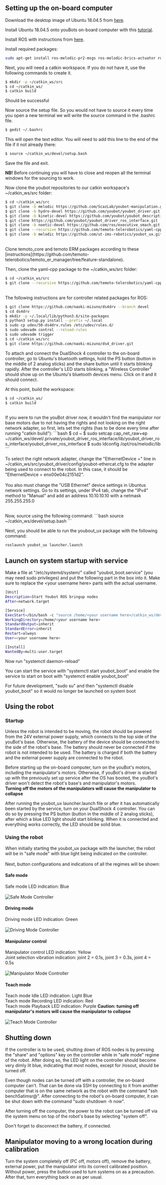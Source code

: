 ## Setting up the on-board computer

Download the desktop image of Ubuntu 18.04.5 from [here](https://releases.ubuntu.com/18.04/).

Install Ubuntu 18.04.5 onto youBots on-board computer with this [tutorial](https://ubuntu.com/tutorials/install-ubuntu-desktop#1-overview).

Install ROS with instructions from [here](http://wiki.ros.org/melodic/Installation/Ubuntu).


Install required packages:
```bash
sudo apt-get install ros-melodic-pr2-msgs ros-melodic-brics-actuator ros-melodic-moveit git ros-melodic-ros-control ros-melodic-ros-controllers ros-melodic-joy ros-melodic-joystick-drivers ros-melodic-moveit-visual-tools python-rospkg libbluetooth-dev libcwiid-dev python-catkin-tools python3-catkin-pkg-modules python3-rospkg-modules
```

Next, you will need a catkin workspace. If you do not have it, use the following commands to create it.

```bash
$ mkdir -p ~/catkin_ws/src
$ cd ~/catkin_ws/
$ catkin build
```

Should be successful

Now source the setup file. So you would not have to source it every time you open a new terminal we will write the source command in the .bashrc file.

```bash
$ gedit ~/.bashrc
```

This will open the text editor. You will need to add this line to the end of the file if it not already there:

```bash
$ source ~/catkin_ws/devel/setup.bash
```

Save the file and exit.

**NB!** Before continuing you will have to close and reopen all the terminal windows for the sourcing to work.

Now clone the youbot repositories to our catkin workspace's ~/catkin_ws/src folder:

```bash
$ cd ~/catkin_ws/src
$ git clone -b melodic https://github.com/ScazLab/youbot-manipulation.git
$ git clone -b hydro-devel https://github.com/youbot/youbot_driver.git
$ git clone -b kinetic-devel https://github.com/youbot/youbot_description.git
$ git clone https://github.com/youbot/youbot_driver_ros_interface.git
$ git clone -b noetic-devel https://github.com/ros/executive_smach.git
$ git clone --recursive https://github.com/temoto-telerobotics/yaml-cpp
$ git clone -b melodic https://github.com/ut-ims-robotics/youbot_ux.git
```
<br/>
Clone temoto_core and temoto ERM packages according to these [instructions](https://github.com/temoto-telerobotics/temoto_er_manager/tree/feature-standalone).

Then, clone the yaml-cpp package to the ~/catkin_ws/src folder:

```bash
$ cd ~/catkin_ws/src
$ git clone --recursive https://github.com/temoto-telerobotics/yaml-cpp
```
<br/>
The following instructions are for controller related packages for ROS:

```bash
$ git clone https://github.com/naoki-mizuno/ds4drv --branch devel
$ cd ds4drv
$ mkdir -p ~/.local/lib/python3.6/site-packages
$ python3 setup.py install --prefix ~/.local
$ sudo cp udev/50-ds4drv.rules /etc/udev/rules.d/
$ sudo udevadm control --reload-rules
$ sudo udevadm trigger
$ cd ~/catkin_ws/src
$ git clone https://github.com/naoki-mizuno/ds4_driver.git
```
To attach and connect the DualShock 4 controller to the on-board controller, go to Ubuntu's bluetooth settings, hold the PS button (button in the middle of 2 analog sticks) and the share button until it starts blinking rapidly. After the controller's LED starts blinking, a "Wireless Controller" should show up on the Ubuntu's bluetooth devices menu. Click on it and it should connect.

At this point, build the workspace:
```bash
$ cd ~/catkin_ws/
$ catkin build
```

<br/>
If you were to run the youBot driver now, it wouldn't find the manipulator nor base motors due to not having the rights and not looking on the right network adapter, so first, lets set the rights (has to be done every time after running "catkin build"):
```bash
$ cd ~
$ sudo setcap cap_net_raw+ep ~/catkin_ws/devel/.private/youbot_driver_ros_interface/lib/youbot_driver_ros_interface/youbot_driver_ros_interface
$ sudo ldconfig /opt/ros/melodic/lib
```

To select the right network adapter, change the "EthernetDevice =" line in ~/catkin_ws/src/youbot_driver/config/youbot-ethercat.cfg to the adapter being used to connect to the robot. In this case, it should be "EthernetDevice = enx00e04c2151d2". <br/><br/>
You also must change the "USB Ethernet" device settings in Ubuntus network settings. Go to its settings, under IPv4 tab, change the "IPv4" method to "Manual" and add an address 10.10.10.10 with a netmask 255.255.255.0

<br/>
Now, source using the following command:
```bash
source ~/catkin_ws/devel/setup.bash
```

Next, you should be able to run the youbout_ux package with the following command:
```bash
roslaunch youbot_ux launcher.launch
```

## Launch on system startup with service

Make a file at "/etc/systemd/system/" called "youbot_boot.service" (you may need sudo privileges) and put the following part in the box into it. Make sure to replace the &lt;your username here&gt; parts with the actual username.
```bash
[Unit]
Description=Start Youbot ROS bringup nodes
After=network.target

[Service]
ExecStart=/bin/bash -c "source /home/<your username here>/catkin_ws/devel/setup.bash && roslaunch youbot_ux launcher.launch"
WorkingDirectory=/home/<your username here>
StandardOutput=inherit
StandardError=inherit
Restart=always
User=<your username here>

[Install]
WantedBy=multi-user.target
```

Now run "systemctl daemon-reload"

You can start the service with "systemctl start youbot_boot" and enable the service to start on boot with "systemctl enable youbot_boot"

For future development, "sudo su" and then "systemctl disable youbot_boot" so it would no longer be launched on system boot

## Using the robot
### Startup
Unless the robot is intended to be moving, the robot should be powered from the 24V external power supply, which connects to the top side of the youBot's base. Otherwise, the battery of the device should be connected to the side of the robot's base. The battery should never be connected if the robot is not intended to be used. The battery is charged if both the battery and the external power supply are connected to the robot.

Before starting up the on-board computer, turn on the youBot's motors, including the manipulator's motors. Otherwise, if youBot's driver is started up with the previously set up service after the OS has booted, the youBot's driver won't detect the robot's base's and manipulator's motors. <br/>
**Turning off the motors of the manipulators will cause the manipulator to collapse**

After running the youbot_ux launcher.launch file or after it has automatically been started by the service, turn on your DualShock 4 controller. You can do so by pressing the PS button (button in the middle of 2 analog sticks), after which a blue LED light should start blinking. When it is connected and everything works correctly, the LED should be solid blue.

### Using the robot

When initially starting the youbot_ux package with the launcher, the robot will be in "safe mode" with blue light being indicated on the controller.<br/>  
Next,  button configurations and indications of all the regimes will be shown:

#### Safe mode
Safe mode LED indication: Blue <br/>
<br/> 
![Safe Mode Controller](https://raw.githubusercontent.com/ut-ims-robotics/youbot_ux/main/Images/Safe.PNG)
#### Driving mode
Driving mode LED indication: Green <br/> 
<br/>
![Driving Mode Controller](https://raw.githubusercontent.com/ut-ims-robotics/youbot_ux/main/Images/Driving.PNG)
#### Manipulator control
Manipulator control LED indication: Yellow  
Joint selection vibration indication: joint 2 = 0.1s, joint 3 = 0.3s, joint 4 = 0.5s<br/>
<br/>
![Manipulator Mode Controller](https://raw.githubusercontent.com/ut-ims-robotics/youbot_ux/main/Images/Manipulator.PNG)
#### Teach mode
Teach mode Idle LED indication: Light Blue  
Teach mode Recording LED indication: Red  
Teach mode Playback LED indication: Purple
**Caution: turning off manipulator's motors will cause the manipulator to collapse**<br/>
<br/>
![Teach Mode Controller](https://raw.githubusercontent.com/ut-ims-robotics/youbot_ux/main/Images/Teach.PNG)

## Shutting down

If the controller is to be used, shutting down of ROS nodes is by pressing the "share" and "options" key on the controller while in "safe mode" regime of the robot. After doing so, the LED light on the controller should become very dimly lit blue, indicating that most nodes, except for /rosout, should be turned off. 

Even though nodes can be turned off with a controller, the on-board computer can't. That can be done via SSH by connecting to it from another computer that is on the same network as the robot with the command "ssh bench5atimsr@<youbotIP>". After connecting to the robot's on-board computer, it can be shut down with the command "sudo shutdown -h now".
  
After turning off the computer, the power to the robot can be turned off via the system menu on top of the robot's base by selecting "system off".
  
Don't forget to disconnect the battery, if connected.

## Manipulator moving to a wrong location during calibration

Turn the system completely off  (PC off, motors off), remove the battery, external power, put the manipulator into its correct calibrated position.
Without power, press the button used to turn systems on as a precaution. After that, turn everything back on as per usual.
